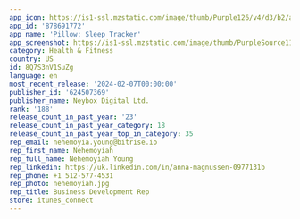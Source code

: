 ```yaml
---
app_icon: https://is1-ssl.mzstatic.com/image/thumb/Purple126/v4/d3/b2/a5/d3b2a5b1-247f-a517-a530-f5c69323a03a/AppIcon-v4-0-0-1x_U007emarketing-0-10-0-sRGB-85-220.png/1024x1024bb.png
app_id: '878691772'
app_name: 'Pillow: Sleep Tracker'
app_screenshot: https://is1-ssl.mzstatic.com/image/thumb/PurpleSource116/v4/9d/dd/75/9ddd75a9-9597-ef7c-181a-11c8e34501bc/2cb30c71-ee53-4324-838f-b9335d7082c8_6.5__en__01.jpg/1242x2688bb.png
category: Health & Fitness
country: US
id: 8Q7S3nV1SuZg
language: en
most_recent_release: '2024-02-07T00:00:00'
publisher_id: '624507369'
publisher_name: Neybox Digital Ltd.
rank: '188'
release_count_in_past_year: '23'
release_count_in_past_year_category: 18
release_count_in_past_year_top_in_category: 35
rep_email: nehemoyia.young@bitrise.io
rep_first_name: Nehemoyiah
rep_full_name: Nehemoyiah Young
rep_linkedin: https://uk.linkedin.com/in/anna-magnussen-0977131b
rep_phone: +1 512-577-4531
rep_photo: nehemoyiah.jpg
rep_title: Business Development Rep
store: itunes_connect
---
```

